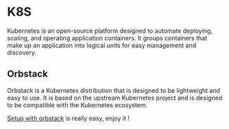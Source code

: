 # K8S

Kubernetes is an open-source platform designed to automate deploying, scaling, and operating application containers. It groups containers that make up an application into logical units for easy management and discovery.

## Orbstack

Orbstack is a Kubernetes distribution that is designed to be lightweight and easy to use. It is based on the upstream Kubernetes project and is designed to be compatible with the Kubernetes ecosystem.


[Setup with orbstack](./k8s/k8s-orbstack.md) is really easy, enjoy it !

